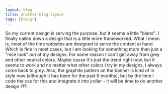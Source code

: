 ```yaml
---
layout: blog
title: Another blog layout
tags: [Design]
---
```


<p>So my current design is serving the purpose, but it seems a little "bland". I finally nailed down a design that is a little more frameworked. What I mean is, most of the time websites are designed to serve the content at hand. Which is fine in most cases, but I am looking for something more than just a "nice look" out of my designs. For some reason I can't get away from grey and other neutral colors. Maybe cause it's just the trend right now, but it seems to work and no matter what other colors I try in my designs, I always come back to grey. Also, the graphite pattern on the banner is kind of in style now (although it has been for the past 6 months), but by the time I code the css for this and integrate it into jroller - it will be time to do another design ?!?!</p> 
<div style="width:100%; text-align:center;"> 
<a href="src="/images/jroller/new-layout2.jpg"><img src="src="/images/jroller/new-layout2_small.jpg" alt=""/></a> 
</div>
